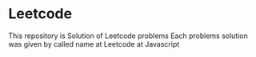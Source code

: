 # Leetcode
This repository is Solution of Leetcode problems 
Each problems solution was given  by called name at Leetcode at Javascript
